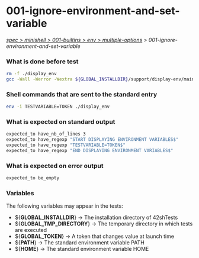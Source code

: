 # 001-ignore-environment-and-set-variable

*[spec > minishell > 001-builtins > env > multiple-options](..) > 001-ignore-environment-and-set-variable*

### What is done before test

```bash
rm -f ./display_env
gcc -Wall -Werror -Wextra ${GLOBAL_INSTALLDIR}/support/display-env/main.c -o ./display_env

```

### Shell commands that are sent to the standard entry

```bash
env -i TESTVARIABLE=TOKEN ./display_env

```

### What is expected on standard output

```bash
expected_to have_nb_of_lines 3
expected_to have_regexp "START DISPLAYING ENVIRONMENT VARIABLES$"
expected_to have_regexp "TESTVARIABLE=TOKEN$"
expected_to have_regexp "END DISPLAYING ENVIRONMENT VARIABLES$"
```

### What is expected on error output

```bash
expected_to be_empty
```

### Variables

The following variables may appear in the tests:

* ${**GLOBAL_INSTALLDIR**} -> The installation directory of 42shTests
* ${**GLOBAL_TMP_DIRECTORY**} -> The temporary directory in which tests are executed
* ${**GLOBAL_TOKEN**} -> A token that changes value at launch time
* ${**PATH**} -> The standard environment variable PATH
* ${**HOME**} -> The standard environment variable HOME
